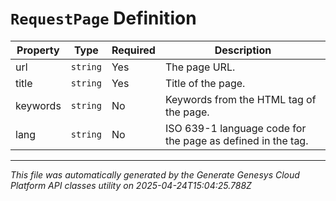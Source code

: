 # `RequestPage` Definition

| Property | Type | Required | Description |
|----------|------|----------|-------------|
| url | `string` | Yes | The page URL. |
| title | `string` | Yes | Title of the page. |
| keywords | `string` | No | Keywords from the HTML <meta> tag of the page. |
| lang | `string` | No | ISO 639-1 language code for the page as defined in the <html> tag. |

---

*This file was automatically generated by the Generate Genesys Cloud Platform API classes utility on 2025-04-24T15:04:25.788Z*